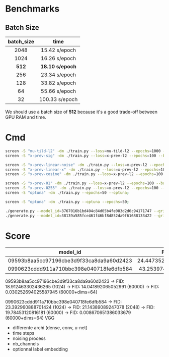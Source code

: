# Benchmarks

## Batch Size

| batch_size |       time        |
| :--------: | :---------------: |
|    2048    |   15.42 s/epoch   |
|    1024    |   16.26 s/epoch   |
|  **512**   | **18.10 s/epoch** |
|    256     |   23.34 s/epoch   |
|    128     |   33.82 s/epoch   |
|     64     |   55.66 s/epoch   |
|     32     |  100.33 s/epoch   |

We should use a batch size of **512** because it's a good trade-off between GPU RAM and time.

# Cmd

```bash
screen -S "mu-tild-l2" -dm ./train.py --loss=mu-tild-l2 --epochs=1000 --batch_size=512;
screen -S "x-prev-sig" -dm ./train.py --loss=x-prev-l2 --epochs=100 --batch_size=512 --scheduler=linear-gamma-bar;

screen -S "x-prev-linear-noise" -dm ./train.py --loss=x-prev-l2 --epochs=100 --batch_size=512 --scheduler=linear-noise;
screen -S "x-prev-linear-x" -dm ./train.py --loss=x-prev-l2 --epochs=100 --batch_size=512 --scheduler=linear-x;
screen -S "x-prev-cosine" -dm ./train.py --loss=x-prev-l2 --epochs=100 --batch_size=512 --scheduler=cosine;

screen -S "x-prev-01" -dm ./train.py --loss=x-prev-l2 --epochs=100 --batch_size=512 --normalize_range=0,1;
screen -S "x-prev-0255" -dm ./train.py --loss=x-prev-l2 --epochs=100 --batch_size=512 --normalize_range=0,255;
screen -S "optuna" -dm ./train.py --epochs=50 --optuna;

screen -S "optuna" -dm ./train.py --optuna --epochs=50;

./generate.py --model_id=3767016b1bd404c84d05b4fe083d2d6c94171747 --grid;
./generate.py --model_id=38139a585fce461f46bf8d852da9f61688133422 --grid;
```

# Score

|                 model_id                 |        FID         |  Precision   |   Recall    |
| :--------------------------------------: | :----------------: | :----------: | :---------: |
| 09593b8aa5cc97196cbe3d9f33ca8da9a60d2423 | 24.447352257962507 | 0.3779296875 | 0.19140625  |
| 0990623cddd911a710bbc398e040718fe6dfb584 | 43.25397445062495  | 0.2431640625 | 0.107421875 |

09593b8aa5cc97196cbe3d9f33ca8da9a60d2423 -> FID: 18.912463302436265 (1024)
-> FID: 14.041892065052991 (60000)
-> FID: 0.030252694025587945 (60000+dims=64)

0990623cddd911a710bbc398e040718fe6dfb584 -> FID: 23.392960888701424 (1024)
-> FID: 21.14389089247078 (2048)
-> FID: 19.78453120816181 (60000)
-> FID: 0.008670651386033679 (60000+dims=64)
VGG

- differente archi (dense, conv, u-net)
- time steps
- noising process
- nb_channels
- optionnal label embedding
